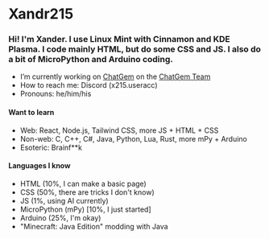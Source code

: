 # Xandr215
### Hi! I'm Xander. I use Linux Mint with Cinnamon and KDE Plasma. I code mainly HTML, but do some CSS and JS. I also do a bit of MicroPython and Arduino coding.

- I’m currently working on [ChatGem](https://replit.com/@zspocter15/ChatGem) on the [ChatGem Team](https://github.com/ChatGem)
- How to reach me: Discord (x215.useracc)
- Pronouns: he/him/his
  
#### Want to learn
- Web: React, Node.js, Tailwind CSS, more JS + HTML + CSS
- Non-web: C, C++, C#, Java, Python, Lua, Rust, more mPy + Arduino
- Esoteric: Brainf**k

#### Languages I know
- HTML (10%, I can make a basic page)
- CSS (50%, there are tricks I don't know)
- JS (1%, using AI currently)
- MicroPython (mPy) [10%, I just started]
- Arduino (25%, I'm okay)
- "Minecraft: Java Edition" modding with Java

